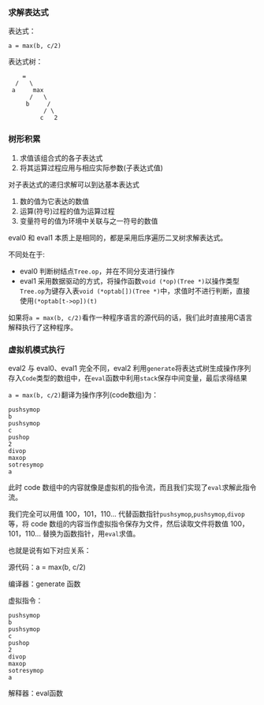### 求解表达式

表达式：

    a = max(b, c/2)

表达式树：

        =
      /   \
     a     max
          /   \
         b     /
              / \
             c   2


### 树形积累

1. 求值该组合式的各子表达式
2. 将其运算过程应用与相应实际参数(子表达式值)

对子表达式的递归求解可以到达基本表达式

1. 数的值为它表达的数值
2. 运算(符号)过程的值为运算过程
3. 变量符号的值为环境中关联与之一符号的数值

eval0 和 eval1 本质上是相同的，都是采用后序遍历二叉树求解表达式。

不同处在于:

* eval0 判断树结点`Tree.op`，并在不同分支进行操作
* eval1 采用数据驱动的方式，将操作函数`void (*op)(Tree *)`以操作类型`Tree.op`为键存入表`void (*optab[])(Tree *)`中，求值时不进行判断，直接使用`(*optab[t->op])(t)`

如果将`a = max(b, c/2)`看作一种程序语言的源代码的话，我们此时直接用C语言解释执行了这种程序。

### 虚拟机模式执行

eval2 与 eval0、eval1 完全不同，eval2 利用`generate`将表达式树生成操作序列存入`Code`类型的数组中，在`eval`函数中利用`stack`保存中间变量，最后求得结果

`a = max(b, c/2)`翻译为操作序列(code数组)为：

    pushsymop
    b
    pushsymop
    c
    pushop
    2
    divop
    maxop
    sotresymop
    a

此时 code 数组中的内容就像是虚拟机的指令流，而且我们实现了`eval`求解此指令流。

我们完全可以用值 100，101，110... 代替函数指针`pushsymop`,`pushsymop`,`divop`等，将 code 数组的内容当作虚拟指令保存为文件，然后读取文件将数值 100，101，110... 替换为函数指针，用`eval`求值。

也就是说有如下对应关系：

源代码：a = max(b, c/2)

编译器：generate 函数

虚拟指令：

    pushsymop
    b
    pushsymop
    c
    pushop
    2
    divop
    maxop
    sotresymop
    a

解释器：eval函数
